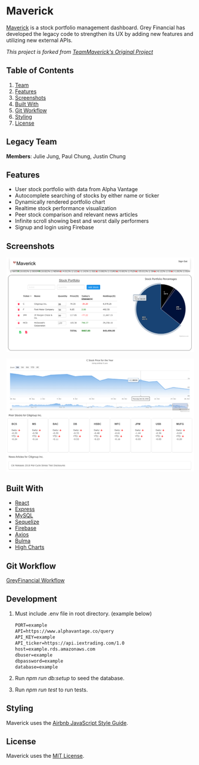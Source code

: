 # Maverick

[Maverick](http://maverickstockportfolio.herokuapp.com/) is a stock portfolio management dashboard. Grey Financial has developed the legacy code to strengthen its UX by adding new features and utilizing new external APIs.

_This project is forked from [TeamMaverick's Original Project](https://github.com/TeamMaverick/MaverickStockPortfolio/)_

## Table of Contents

1. [Team](#legacy-team)
1. [Features](#features)
1. [Screenshots](#screenshots)
1. [Built With](#built-with)
1. [Git Workflow](#git-workflow)
1. [Styling](#styling)
1. [License](#license)

## Legacy Team

**Members**: Julie Jung, Paul Chung, Justin Chung

## Features

- User stock portfolio with data from Alpha Vantage
- Autocomplete searching of stocks by either name or ticker
- Dynamically rendered portfolio chart
- Realtime stock performance visualization
- Peer stock comparison and relevant news articles
- Infinite scroll showing best and worst daily performers
- Signup and login using Firebase

## Screenshots

![User Portfolio](client/dist/Portfolio.png)

![Stock Snapshot and Peer Comparison](client/dist/SpecificStock.png)

## Built With

- [React](https://reactjs.org/)
- [Express](https://expressjs.com/)
- [MySQL](https://www.mysql.com/)
- [Sequelize](http://docs.sequelizejs.com/)
- [Firebase](http://firebase.google.com/)
- [Axios](https://github.com/axios/axios)
- [Bulma](https://bulma.io/)
- [High Charts](https://www.highcharts.com/)

## Git Workflow

[GreyFinancial Workflow](WORKFLOW.md)

## Development

1. Must include .env file in root directory. (example below)

   ```
   PORT=example
   API=https://www.alphavantage.co/query
   API_KEY=example
   API_ticker=https://api.iextrading.com/1.0
   host=example.rds.amazonaws.com
   dbuser=example
   dbpassword=example
   database=example
   ```

1. Run _npm run db:setup_ to seed the database.
1. Run _npm run test_ to run tests.

## Styling

Maverick uses the [Airbnb JavaScript Style Guide](https://github.com/airbnb/javascript/).

## License

Maverick uses the [MIT License](LICENSE.md).
